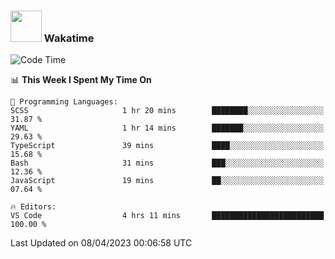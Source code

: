 ### <img src="https://media.giphy.com/media/VgCDAzcKvsR6OM0uWg/giphy.gif" width="50"> Wakatime

  <!--START_SECTION:waka-->
![Code Time](http://img.shields.io/badge/Code%20Time-1%2C355%20hrs%203%20mins-blue)

📊 **This Week I Spent My Time On** 

```text
💬 Programming Languages: 
SCSS                     1 hr 20 mins        ████████░░░░░░░░░░░░░░░░░   31.87 % 
YAML                     1 hr 14 mins        ███████░░░░░░░░░░░░░░░░░░   29.63 % 
TypeScript               39 mins             ████░░░░░░░░░░░░░░░░░░░░░   15.68 % 
Bash                     31 mins             ███░░░░░░░░░░░░░░░░░░░░░░   12.36 % 
JavaScript               19 mins             ██░░░░░░░░░░░░░░░░░░░░░░░   07.64 % 

🔥 Editors: 
VS Code                  4 hrs 11 mins       █████████████████████████   100.00 % 
```


 Last Updated on 08/04/2023 00:06:58 UTC
<!--END_SECTION:waka-->
